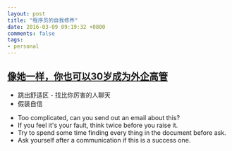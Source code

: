 ```yaml
---
layout: post
title: "程序员的自我修养"
date: 2016-03-09 09:19:32 +0800
comments: false
tags: 
- personal
---
```


## [像她一样，你也可以30岁成为外企高管](https://mp.weixin.qq.com/s?__biz=MjM5MjY3OTgwMA==&mid=403753929&idx=1&sn=a0e8f99a3bbed8ae9aa1ddb21ba30960&srcid=0308IQMxPuvTg7yLZXe89MJO)

* 跳出舒适区 - 找比你厉害的人聊天
* 假装自信

- Too complicated, can you send out an email about this?
- If you feel it's your fault, think twice before you raise it.
- Try to spend some time finding every thing in the document before ask.
- Ask yourself after a communication if this is a success one.